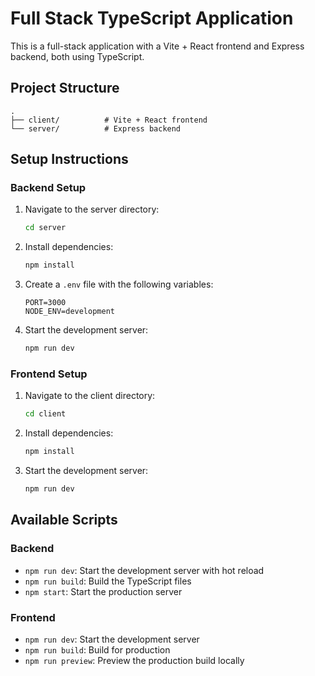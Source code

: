 # Full Stack TypeScript Application

This is a full-stack application with a Vite + React frontend and Express backend, both using TypeScript.

## Project Structure

```
.
├── client/          # Vite + React frontend
└── server/          # Express backend
```

## Setup Instructions

### Backend Setup

1. Navigate to the server directory:
   ```bash
   cd server
   ```

2. Install dependencies:
   ```bash
   npm install
   ```

3. Create a `.env` file with the following variables:
   ```
   PORT=3000
   NODE_ENV=development
   ```

4. Start the development server:
   ```bash
   npm run dev
   ```

### Frontend Setup

1. Navigate to the client directory:
   ```bash
   cd client
   ```

2. Install dependencies:
   ```bash
   npm install
   ```

3. Start the development server:
   ```bash
   npm run dev
   ```

## Available Scripts

### Backend
- `npm run dev`: Start the development server with hot reload
- `npm run build`: Build the TypeScript files
- `npm start`: Start the production server

### Frontend
- `npm run dev`: Start the development server
- `npm run build`: Build for production
- `npm run preview`: Preview the production build locally 